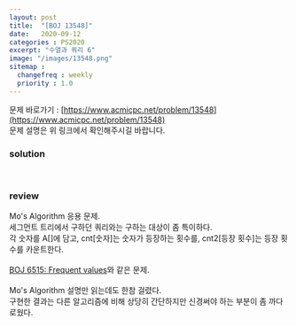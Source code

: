 ```yaml
---
layout: post
title:  "[BOJ 13548]"
date:   2020-09-12
categories : PS2020
excerpt: "수열과 쿼리 6"
image: "/images/13548.png"
sitemap :
  changefreq : weekly
  priority : 1.0
---
```

문제 바로가기 : [https://www.acmicpc.net/problem/13548](https://www.acmicpc.net/problem/13548)<br>
문제 설명은 위 링크에서 확인해주시길 바랍니다.

### solution
<script src="https://gist.github.com/yooniversal/6b1675f1897cc80804b336176b209464.js"></script>
<br>

### review
Mo's Algorithm 응용 문제.<br>
세그먼트 트리에서 구하던 쿼리와는 구하는 대상이 좀 특이하다.<br>
각 숫자를 A[]에 담고, cnt[숫자]는 숫자가 등장하는 횟수를, cnt2[등장 횟수]는 등장 횟수를 카운트한다.<br>
<br>
[BOJ 6515: Frequent values](https://www.acmicpc.net/problem/6515)와 같은 문제.<br>
<br>
Mo's Algorithm 설명만 읽는데도 한참 걸렸다.<br>
구현한 결과는 다른 알고리즘에 비해 상당히 간단하지만 신경써야 하는 부분이 좀 까다로웠다.


<script src="https://utteranc.es/client.js"
        repo="yooniversal/blog-comments"
        issue-term="pathname"
        theme="github-light"
        crossorigin="anonymous"
        async>
</script>
